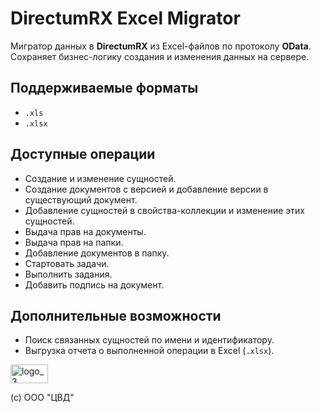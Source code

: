 # DirectumRX Excel Migrator

Мигратор данных в **DirectumRX** из Excel-файлов по протоколу **OData**.  
Сохраняет бизнес-логику создания и изменения данных на сервере.

## Поддерживаемые форматы
- `.xls`
- `.xlsx`

## Доступные операции
- Создание и изменение сущностей.
- Создание документов с версией и добавление версии в существующий документ.
- Добавление сущностей в свойства-коллекции и изменение этих сущностей.
- Выдача прав на документы.
- Выдача прав на папки.
- Добавление документов в папку.
- Стартовать задачи.
- Выполнить задания.
- Добавить подпись на документ.

## Дополнительные возможности
- Поиск связанных сущностей по имени и идентификатору.
- Выгрузка отчета о выполненной операции в Excel (`.xlsx`).

<img width="60" height="30" alt="logo_3" src="https://github.com/user-attachments/assets/f2ccb356-5a61-4dcf-8baa-f15ca1a42557" />

(с) ООО "ЦВД"

